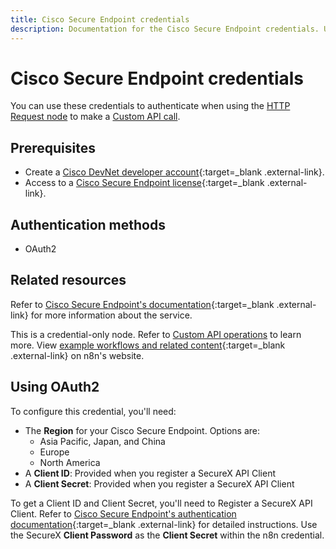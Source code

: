 ```yaml
---
title: Cisco Secure Endpoint credentials
description: Documentation for the Cisco Secure Endpoint credentials. Use these credentials to authenticate Cisco Secure Endpoint in n8n, a workflow automation platform.
---
```


# Cisco Secure Endpoint credentials

You can use these credentials to authenticate when using the [HTTP Request node](/integrations/builtin/core-nodes/n8n-nodes-base.httprequest/) to make a [Custom API call](/integrations/custom-operations/).

## Prerequisites

- Create a [Cisco DevNet developer account](https://developer.cisco.com){:target=_blank .external-link}.
- Access to a [Cisco Secure Endpoint license](https://www.cisco.com/site/us/en/products/security/endpoint-security/secure-endpoint/index.html){:target=_blank .external-link}.

## Authentication methods

- OAuth2

## Related resources

Refer to [Cisco Secure Endpoint's documentation](https://developer.cisco.com/docs/secure-endpoint/introduction/){:target=_blank .external-link} for more information about the service.

This is a credential-only node. Refer to [Custom API operations](/integrations/custom-operations/) to learn more. View [example workflows and related content](https://n8n.io/integrations/cisco-secure-endpoint/){:target=_blank .external-link} on n8n's website.

## Using OAuth2

To configure this credential, you'll need:

- The **Region** for your Cisco Secure Endpoint. Options are:
    - Asia Pacific, Japan, and China
    - Europe
    - North America
- A **Client ID**: Provided when you register a SecureX API Client
- A **Client Secret**: Provided when you register a SecureX API Client

To get a Client ID and Client Secret, you'll need to Register a SecureX API Client. Refer to [Cisco Secure Endpoint's authentication documentation](https://developer.cisco.com/docs/secure-endpoint/authentication/#authentication){:target=_blank .external-link} for detailed instructions. Use the SecureX **Client Password** as the **Client Secret** within the n8n credential.

